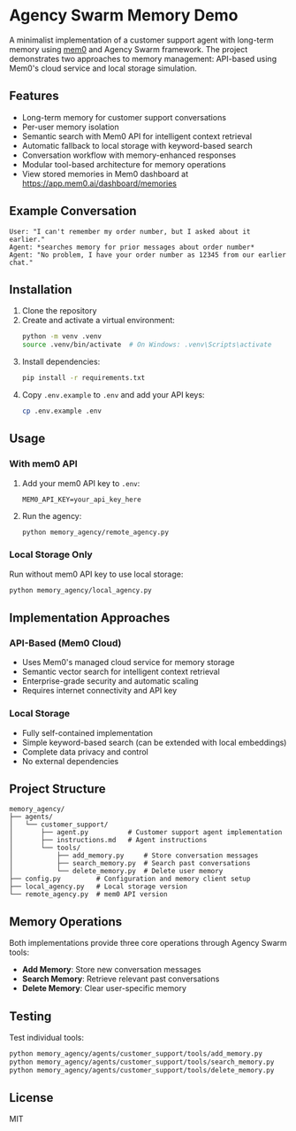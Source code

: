 # Agency Swarm Memory Demo

A minimalist implementation of a customer support agent with long-term memory using [mem0](https://github.com/mem0ai/mem0) and Agency Swarm framework. The project demonstrates two approaches to memory management: API-based using Mem0's cloud service and local storage simulation.

## Features

- Long-term memory for customer support conversations
- Per-user memory isolation
- Semantic search with Mem0 API for intelligent context retrieval
- Automatic fallback to local storage with keyword-based search
- Conversation workflow with memory-enhanced responses
- Modular tool-based architecture for memory operations
- View stored memories in Mem0 dashboard at https://app.mem0.ai/dashboard/memories

## Example Conversation
```
User: "I can't remember my order number, but I asked about it earlier."
Agent: *searches memory for prior messages about order number*
Agent: "No problem, I have your order number as 12345 from our earlier chat."
```

## Installation

1. Clone the repository
2. Create and activate a virtual environment:
   ```bash
   python -m venv .venv
   source .venv/bin/activate  # On Windows: .venv\Scripts\activate
   ```
3. Install dependencies:
   ```bash
   pip install -r requirements.txt
   ```
4. Copy `.env.example` to `.env` and add your API keys:
   ```bash
   cp .env.example .env
   ```

## Usage

### With mem0 API
1. Add your mem0 API key to `.env`:
   ```
   MEM0_API_KEY=your_api_key_here
   ```
2. Run the agency:
   ```bash
   python memory_agency/remote_agency.py
   ```

### Local Storage Only
Run without mem0 API key to use local storage:
```bash
python memory_agency/local_agency.py
```

## Implementation Approaches

### API-Based (Mem0 Cloud)
- Uses Mem0's managed cloud service for memory storage
- Semantic vector search for intelligent context retrieval
- Enterprise-grade security and automatic scaling
- Requires internet connectivity and API key

### Local Storage
- Fully self-contained implementation
- Simple keyword-based search (can be extended with local embeddings)
- Complete data privacy and control
- No external dependencies

## Project Structure

```
memory_agency/
├── agents/
│   └── customer_support/
│       ├── agent.py          # Customer support agent implementation
│       ├── instructions.md   # Agent instructions
│       └── tools/
│           ├── add_memory.py     # Store conversation messages
│           ├── search_memory.py  # Search past conversations
│           └── delete_memory.py  # Delete user memory
├── config.py         # Configuration and memory client setup
├── local_agency.py   # Local storage version
└── remote_agency.py  # mem0 API version
```

## Memory Operations

Both implementations provide three core operations through Agency Swarm tools:
- **Add Memory**: Store new conversation messages
- **Search Memory**: Retrieve relevant past conversations
- **Delete Memory**: Clear user-specific memory

## Testing

Test individual tools:
```bash
python memory_agency/agents/customer_support/tools/add_memory.py
python memory_agency/agents/customer_support/tools/search_memory.py
python memory_agency/agents/customer_support/tools/delete_memory.py
```

## License

MIT
